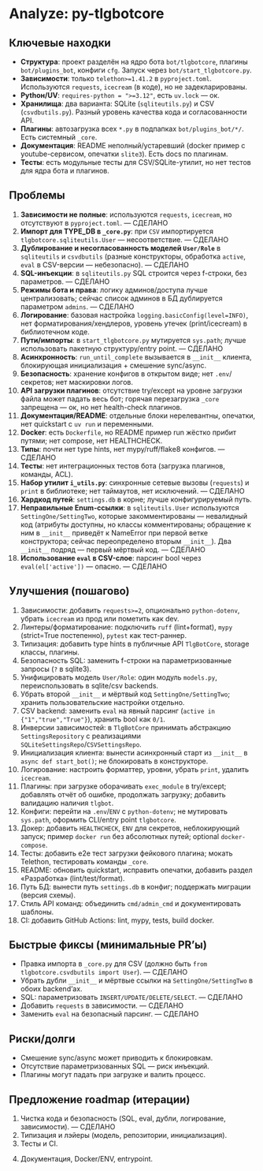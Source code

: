 # Analyze: py-tlgbotcore

## Ключевые находки
- **Структура**: проект разделён на ядро бота `bot/tlgbotcore`, плагины `bot/plugins_bot`, конфиги `cfg`. Запуск через `bot/start_tlgbotcore.py`.
- **Зависимости**: только `telethon>=1.41.2` в `pyproject.toml`. Используются `requests`, `icecream` (в коде), но не задекларированы.
- **Pythон/UV**: `requires-python = ">=3.12"`, есть `uv.lock` — ок.
- **Хранилища**: два варианта: SQLite (`sqliteutils.py`) и CSV (`csvdbutils.py`). Разный уровень качества кода и согласованности API.
- **Плагины**: автозагрузка всех `*.py` в подпапках `bot/plugins_bot/*/`. Есть системный `_core`.
- **Документация**: README неполный/устаревший (docker пример с youtube-сервисом, опечатки `slite3`). Есть docs по плагинам.
- **Тесты**: есть модульные тесты для CSV/SQLite-утилит, но нет тестов для ядра бота и плагинов.

## Проблемы
1. **Зависимости не полные**: используются `requests`, `icecream`, но отсутствуют в `pyproject.toml`. — СДЕЛАНО
2. **Импорт для TYPE_DB в `_core.py`**: при `CSV` импортируется `tlgbotcore.sqliteutils.User` — несоответствие. — СДЕЛАНО
3. **Дублирование и несогласованность моделей `User/Role`** в `sqliteutils` и `csvdbutils` (разные конструкторы, обработка `active`, `eval` в CSV-версии — небезопасно). — СДЕЛАНО
4. **SQL-инъекции**: в `sqliteutils.py` SQL строится через f-строки, без параметров. — СДЕЛАНО
5. **Режимы бота и права**: логику админов/доступа лучше централизовать; сейчас список админов в БД дублируется параметром `admins`. — СДЕЛАНО
6. **Логирование**: базовая настройка `logging.basicConfig(level=INFO)`, нет форматирования/хендлеров, уровень утечек (print/icecream) в библиотечном коде.
7. **Пути/импорты**: в `start_tlgbotcore.py` мутируется `sys.path`; лучше использовать пакетную структуру/entry point. — СДЕЛАНО
8. **Асинхронность**: `run_until_complete` вызывается в `__init__` клиента, блокирующая инициализация + смешение sync/async.
9. **Безопасность**: хранение конфигов в открытом виде; нет `.env`/секретов; нет маскировки логов.
10. **API загрузки плагинов**: отсутствие try/except на уровне загрузки файла может падать весь бот; горячая перезагрузка `_core` запрещена — ок, но нет health-check плагинов.
11. **Документация/README**: отдельные блоки нерелевантны, опечатки, нет quickstart с `uv run` и переменными. 
12. **Docker**: есть `Dockerfile`, но README пример run жёстко прибит путями; нет compose, нет HEALTHCHECK. 
13. **Типы**: почти нет type hints, нет mypy/ruff/flake8 конфигов. — СДЕЛАНО
14. **Тесты**: нет интеграционных тестов бота (загрузка плагинов, команды, ACL). 
15. **Набор утилит `i_utils.py`**: синхронные сетевые вызовы (`requests`) и `print` в библиотеке; нет таймаутов, нет исключений. — СДЕЛАНО
16. **Хардкод путей**: `settings.db` в корне; лучше конфигурируемый путь.
17. **Неправильные Enum-ссылки**: в `sqliteutils.User` используются `SettingOne/SettingTwo`, которые закомментированы — невалидный код (атрибуты доступны, но классы комментированы; обращение к ним в `__init__` приведёт к NameError при первой ветке конструктора; сейчас переопределено вторым `__init__`). Два `__init__` подряд — первый мёртвый код. — СДЕЛАНО
18. **Использование `eval` в CSV-слое**: парсинг bool через `eval(el['active'])` — опасно. — СДЕЛАНО

## Улучшения (пошагово)
1. Зависимости: добавить `requests>=2`, опционально `python-dotenv`, убрать `icecream` из прод или пометить как dev.
2. Линтеры/форматирование: подключить `ruff` (lint+format), `mypy` (strict=True постепенно), `pytest` как тест-раннер.
3. Типизация: добавить type hints в публичные API `TlgBotCore`, storage классы, плагины.
4. Безопасность SQL: заменить f-строки на параметризованные запросы (`?` в sqlite3).
5. Унифицировать модель `User/Role`: один модуль `models.py`, переиспользовать в sqlite/csv backends.
6. Убрать второй `__init__` и мёртвый код `SettingOne/SettingTwo`; хранить пользовательские настройки отдельно.
7. CSV backend: заменить `eval` на явный парсинг (`active in {"1","true","True"}`), хранить bool как `0/1`.
8. Инверсии зависимостей: в `TlgBotCore` принимать абстракцию `SettingsRepository` с реализациями `SQLiteSettingsRepo`/`CSVSettingsRepo`.
9. Инициализация клиента: вынести асинхронный старт из `__init__` в `async def start_bot()`; не блокировать в конструкторе.
10. Логирование: настроить форматтер, уровни, убрать `print`, удалить `icecream`.
11. Плагины: при загрузке оборачивать `exec_module` в try/except; добавлять отчёт об ошибке, продолжать загрузку; добавить валидацию наличия `tlgbot`.
12. Конфиги: перейти на `.env`/`ENV` с `python-dotenv`; не мутировать `sys.path`, оформить CLI/entry point `tlgbotcore`.
13. Докер: добавить `HEALTHCHECK`, `ENV` для секретов, неблокирующий запуск; пример `docker run` без абсолютных путей; optional `docker-compose`.
14. Тесты: добавить e2e тест загрузки фейкового плагина; мокать Telethon, тестировать команды `_core`.
15. README: обновить quickstart, исправить опечатки, добавить раздел «Разработка» (lint/test/format).
16. Путь БД: вынести путь `settings.db` в конфиг; поддержать миграции (версия схемы).
17. Стиль API команд: объединить `cmd/admin_cmd` и документировать шаблоны.
18. CI: добавить GitHub Actions: lint, mypy, tests, build docker.

## Быстрые фиксы (минимальные PR’ы)
- Правка импорта в `_core.py` для CSV (должно быть `from tlgbotcore.csvdbutils import User`). — СДЕЛАНО
- Убрать дубли `__init__` и мёртвые ссылки на `SettingOne/SettingTwo` в обоих backend’ах.
- SQL: параметризовать `INSERT/UPDATE/DELETE/SELECT`. — СДЕЛАНО
- Добавить `requests` в зависимости. — СДЕЛАНО
- Заменить `eval` на безопасный парсинг. — СДЕЛАНО

## Риски/долги
- Смешение sync/async может приводить к блокировкам.
- Отсутствие параметризованных SQL — риск инъекций.
- Плагины могут падать при загрузке и валить процесс.

## Предложение roadmap (итерации)
1) Чистка кода и безопасность (SQL, eval, дубли, логирование, зависимости). — СДЕЛАНО
2) Типизация и лэйеры (модель, репозитории, инициализация).
3) Тесты и CI.
4. Документация, Docker/ENV, entrypoint.

